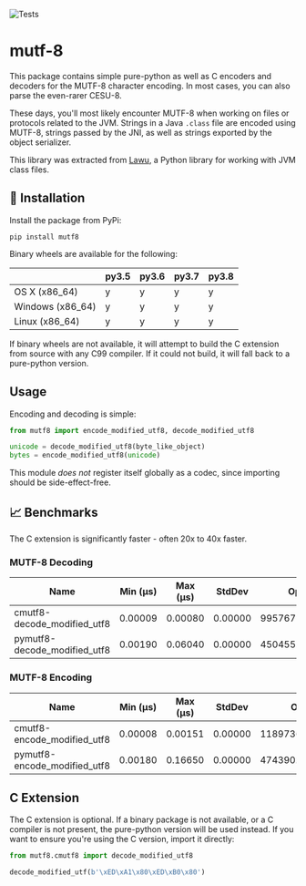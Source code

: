 ![Tests](https://github.com/TkTech/mutf8/workflows/Tests/badge.svg?branch=master)

# mutf-8

This package contains simple pure-python as well as C encoders and decoders for
the MUTF-8 character encoding. In most cases, you can also parse the even-rarer
CESU-8.

These days, you'll most likely encounter MUTF-8 when working on files or
protocols related to the JVM. Strings in a Java `.class` file are encoded using
MUTF-8, strings passed by the JNI, as well as strings exported by the object
serializer.

This library was extracted from [Lawu][], a Python library for working with JVM
class files.

## 🎉 Installation

Install the package from PyPi:

```
pip install mutf8
```

Binary wheels are available for the following:

|                  | py3.5 | py3.6 | py3.7 | py3.8 |
| ---------------- | ----- | ----- | ----- | ----- |
| OS X (x86_64)    | y     | y     | y     | y     |
| Windows (x86_64) | y     | y     | y     | y     |
| Linux (x86_64)   | y     | y     | y     | y     |

If binary wheels are not available, it will attempt to build the C extension
from source with any C99 compiler. If it could not build, it will fall back
to a pure-python version.

## Usage

Encoding and decoding is simple:

```python
from mutf8 import encode_modified_utf8, decode_modified_utf8

unicode = decode_modified_utf8(byte_like_object)
bytes = encode_modified_utf8(unicode)
```

This module *does not* register itself globally as a codec, since importing
should be side-effect-free.

## 📈 Benchmarks

The C extension is significantly faster - often 20x to 40x faster.

<!-- BENCHMARK START -->

### MUTF-8 Decoding
| Name                         |   Min (μs) |   Max (μs) |   StdDev |           Ops |
|------------------------------|------------|------------|----------|---------------|
| cmutf8-decode_modified_utf8  |    0.00009 |    0.00080 |  0.00000 | 9957678.56358 |
| pymutf8-decode_modified_utf8 |    0.00190 |    0.06040 |  0.00000 |  450455.96019 |

### MUTF-8 Encoding
| Name                         |   Min (μs) |   Max (μs) |   StdDev |            Ops |
|------------------------------|------------|------------|----------|----------------|
| cmutf8-encode_modified_utf8  |    0.00008 |    0.00151 |  0.00000 | 11897361.05101 |
| pymutf8-encode_modified_utf8 |    0.00180 |    0.16650 |  0.00000 |   474390.98091 |
<!-- BENCHMARK END -->

## C Extension

The C extension is optional. If a binary package is not available, or a C
compiler is not present, the pure-python version will be used instead. If you
want to ensure you're using the C version, import it directly:

```python
from mutf8.cmutf8 import decode_modified_utf8

decode_modified_utf(b'\xED\xA1\x80\xED\xB0\x80')
```

[Lawu]: https://github.com/tktech/lawu
